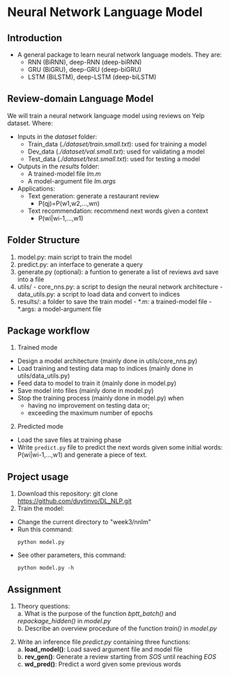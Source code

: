 # Neural Network Language Model
## Introduction
- A general package to learn neural network language models. They are:
  + RNN (BiRNN), deep-RNN (deep-biRNN)
  + GRU (BiGRU), deep-GRU (deep-biGRU)
  + LSTM (BiLSTM), deep-LSTM (deep-biLSTM)

## Review-domain Language Model
We will train a neural network language model using reviews on Yelp dataset. Where:  
- Inputs in the *dataset* folder:
  + Train_data (*./dataset/train.small.txt*): used for training a model
  + Dev_data (*./dataset/val.small.txt*): used for validating a model
  + Test_data (*./dataset/test.small.txt*): used for testing a model
- Outputs in the *results* folder:
  + A trained-model file *lm.m*
  + A model-argument file *lm.args*
- Applications:
  + Text generation: generate a restaurant review 
    - P(qj)=P(w1,w2,...,wn)
  + Text recommendation: recommend next words given a context
    - P(wi|wi-1,...,w1)

## Folder Structure
  1. model.py: main script to train the model
  2. predict.py: an interface to generate a query
  3. generate.py (optional): a funtion to generate a list of reviews avd save into a file
  4. utils/
    - core_nns.py: a script to design the neural network architecture
    - data_utils.py: a script to load data and convert to indices
  5. results/: a folder to save the train model
    - *.m: a trained-model file
    - *.args: a model-argument file
## Package workflow
1. Trained mode
- Design a model architecture (mainly done in utils/core_nns.py)
- Load training and testing data map to indices (mainly done in utils/data_utils.py)
- Feed data to model to train it (mainly done in model.py)
- Save model into files (mainly done in model.py)
- Stop the training process (mainly done in model.py) when  
    + having no improvement on testing data or;
    + exceeding the maximum number of epochs
2. Predicted mode
- Load the save files at training phase
- Write ``predict.py`` file to predict the next words given some initial words: P(wi|wi-1,...,w1) and generate a piece of text.

## Project usage
1. Download this repository: git clone https://github.com/duytinvo/DL_NLP.git
2. Train the model:
  - Change the current directory to "week3/nnlm"
  - Run this command:
    ```
    python model.py
    ```
  - See other parameters, this command:
    ```
    python model.py -h
    ```

## Assignment

1. Theory questions:  
    a. What is the purpose of the function *bptt_batch()*  and *repackage_hidden()* in *model.py*  
    b. Describe an overview procedure of the function *train()* in *model.py*  
    
2. Write an inference file *predict.py* containing three functions:  
    a. **load_model()**: Load saved argument file and model file  
    b. **rev_gen()**: Generate a review starting from *SOS* until reaching *EOS*  
    c. **wd_pred()**: Predict a word given some previous words 

